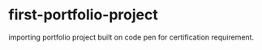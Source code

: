 # first-portfolio-project
importing portfolio project built on code pen for certification requirement.
